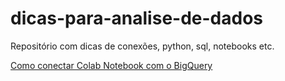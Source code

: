 # dicas-para-analise-de-dados
Repositório com dicas de conexões, python, sql, notebooks etc.

[Como conectar Colab Notebook com o BigQuery](https://colab.research.google.com/drive/1FkoXg0gkQmRoaGWKW1C1DrIo_iPMmAgf?usp=sharing)
